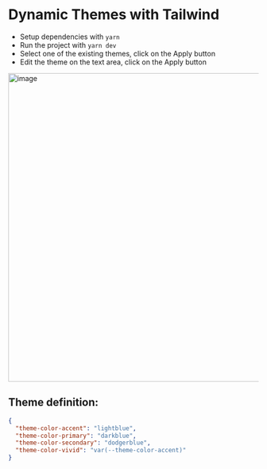# Dynamic Themes with Tailwind

- Setup dependencies with `yarn`
- Run the project with `yarn dev`
- Select one of the existing themes, click on the Apply button
- Edit the theme on the text area, click on the Apply button

<img width="621" alt="image" src="https://github.com/user-attachments/assets/524f5914-5b62-4f15-a30f-f0b7b289670a" />


## Theme definition:

```json
{
  "theme-color-accent": "lightblue",
  "theme-color-primary": "darkblue",
  "theme-color-secondary": "dodgerblue",
  "theme-color-vivid": "var(--theme-color-accent)"
}
```
